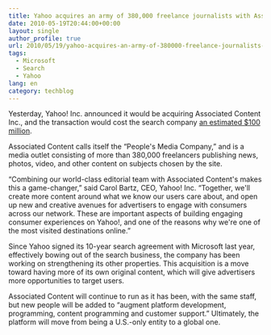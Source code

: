 ```yaml
---
title: Yahoo acquires an army of 380,000 freelance journalists with Associated Content buy
date: 2010-05-19T20:44:00+00:00
layout: single
author_profile: true
url: 2010/05/19/yahoo-acquires-an-army-of-380000-freelance-journalists-with-associated-content-buy/
tags:
  - Microsoft
  - Search
  - Yahoo
lang: en
category: techblog
---
```

Yesterday, Yahoo! Inc. announced it would be acquiring Associated Content Inc., and the transaction would cost the search company [an estimated $100 million](http://techcrunch.com/2010/05/18/yahoo-associated-content/). 

Associated Content calls itself the &#8220;People's Media Company,&#8221; and is a media outlet consisting of more than 380,000 freelancers publishing news, photos, video, and other content on subjects chosen by the site. 

&#8220;Combining our world-class editorial team with Associated Content's makes this a game-changer,&#8221; said Carol Bartz, CEO, Yahoo! Inc. &#8220;Together, we'll create more content around what we know our users care about, and open up new and creative avenues for advertisers to engage with consumers across our network. These are important aspects of building engaging consumer experiences on Yahoo!, and one of the reasons why we're one of the most visited destinations online.&#8221; 

Since Yahoo signed its 10-year search agreement with Microsoft last year, effectively bowing out of the search business, the company has been working on strengthening its other properties. This acquisition is a move toward having more of its own original content, which will give advertisers more opportunities to target users. 

Associated Content will continue to run as it has been, with the same staff, but new people will be added to &#8220;augment platform development, programming, content programming and customer support.&#8221; Ultimately, the platform will move from being a U.S.-only entity to a global one.